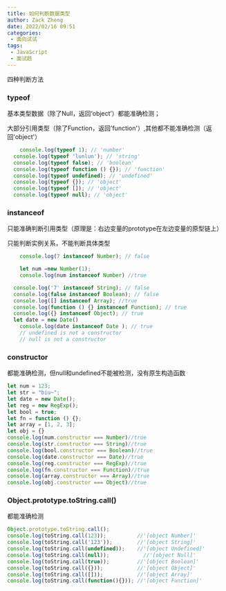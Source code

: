 ```yaml
---
title: 如何判断数据类型
author: Zack Zheng
date: 2022/02/16 09:51
categories:
 - 面向试试
tags:
 - JavaScript
 - 面试题
---
```


四种判断方法

### typeof

基本类型数据（除了Null，返回‘object’）都能准确检测；

大部分引用类型（除了Function，返回'function'）,其他都不能准确检测（返回'object'）

```javascript
	console.log(typeof 1); // 'number'
  console.log(typeof 'lunlun'); // 'string'
  console.log(typeof false); // 'boolean'
  console.log(typeof function () {}); // 'function'
  console.log(typeof undefined); // 'undefined'
  console.log(typeof {}); // 'object'
  console.log(typeof []); // 'object'
  console.log(typeof null); // 'object'
```

### instanceof

只能准确判断引用类型（原理是：右边变量的prototype在左边变量的原型链上）

只能判断实例关系，不能判断具体类型

```javascript
	console.log(7 instanceof Number); // false

	let num =new Number(1);
	console.log(num instanceof Number) //true

  console.log('7' instanceof String); // false
  console.log(false instanceof Boolean); // false
  console.log([] instanceof Array); //true
  console.log(function () {} instanceof Function); // true
  console.log({} instanceof Object); // true
  let date = new Date()
	console.log(date instanceof Date ); // true
    // undefined is not a constructor
    // null is not a constructor

```

### constructor

都能准确检测，但null和undefined不能被检测，没有原生构造函数

```javascript
let num = 123;
let str = "biu~";
let date = new Date();
let reg = new RegExp();
let bool = true;
let fn = function () {};
let array = [1, 2, 3];
let obj = {} 
console.log(num.constructor === Number)//true
console.log(str.constructor === String)//true
console.log(bool.constructor === Boolean)//true
console.log(date.constructor === Date)//true
console.log(reg.constructor === RegExp)//true
console.log(fn.constructor === Function)//true
console.log(array.constructor === Array)//true
console.log(obj.constructor === Object)//true
```

### Object.prototype.toString.call()

都能准确检测

```javascript
Object.prototype.toString.call();
console.log(toString.call(123));          //'[object Number]'
console.log(toString.call('123'));        //'[object String]'
console.log(toString.call(undefined));    //'[object Undefined]'
console.log(toString.call(null));    	    //'[object Null]'
console.log(toString.call(true));         //'[object Boolean]'
console.log(toString.call({}));           //'[object Object]'
console.log(toString.call([]));           //'[object Array]'
console.log(toString.call(function(){})); //'[object Function]'
```



